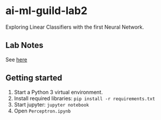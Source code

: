 # ai-ml-guild-lab2

Exploring Linear Classifiers with the first Neural Network.

## Lab Notes

See [here](./notes/lab2.pdf)

## Getting started

1. Start a Python 3 virtual environment.
1. Install required libraries: `pip install -r requirements.txt`
1. Start jupyter: `jupyter notebook`
1. Open `Perceptron.ipynb`
